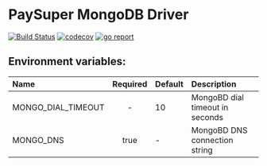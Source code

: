 PaySuper MongoDB Driver
=====

[![Build Status](https://travis-ci.org/paysuper/paysuper-database-mongo.svg?branch=master)](https://travis-ci.org/paysuper/paysuper-database-mongo) 
[![codecov](https://codecov.io/gh/paysuper/paysuper-database-mongo/branch/master/graph/badge.svg)](https://codecov.io/gh/paysuper/paysuper-database-mongo)
[![go report](https://goreportcard.com/badge/github.com/paysuper/paysuper-database-mongo)](https://goreportcard.com/report/github.com/paysuper/paysuper-database-mongo)

## Environment variables:

| Name               | Required | Default  | Description                     |
|:-------------------|:--------:|:---------|:--------------------------------|
| MONGO_DIAL_TIMEOUT | -        | 10       | MongoBD dial timeout in seconds |
| MONGO_DNS          | true     | -        | MongoBD DNS connection string   |

